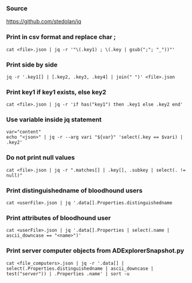 ### Source
https://github.com/stedolan/jq

### Print in csv format and replace char ;
```
cat <file>.json | jq -r '"\(.key1) ; \(.key | gsub(";"; "_"))"'
```

### Print side by side
```
jq -r '.key1[] | [.key2, .key3, .key4] | join(" ")' <file>.json
```

### Print key1 if key1 exists, else key2
```
cat <file>.json | jq -r 'if has("key1") then .key1 else .key2 end'
```

### Use variable inside jq statement
```
var="content"
echo "<json>" | jq -r --arg vari "${var}" 'select(.key == $vari) | .key2'
```

### Do not print null values
```
cat <file>.json | jq -r ".matches[] | .key[], .subkey | select(. != null)" 
```

### Print distinguishedname of bloodhound users
```
cat <userFile>.json | jq '.data[].Properties.distinguishedname
```

### Print attributes of bloodhound user
```
cat <userFile>.json | jq '.data[].Properties | select(.name | ascii_downcase == "<name>")'
```

### Print server computer objects from ADExplorerSnapshot.py
```
cat <file_computers>.json | jq -r '.data[] | select(.Properties.distinguishedname | ascii_downcase | test("server")) | .Properties .name' | sort -u
```

